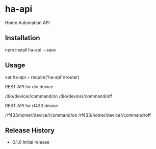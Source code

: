 # ha-api
Home Automation API

## Installation

  npm install ha-api --save

## Usage

  var ha-api = require('ha-api')(router)

  REST API for dio device
  
  /dio/device/<deviceId>/command/on
  /dio/device/<deviceId>/command/off
  
  REST API for rf433 device
  
  /rf433/home/<homeCode>/device/<deviceId>/command/on
  /rf433/home/<homeCode>/device/<deviceId>/command/off
  
## Release History

* 0.1.0 Initial release
